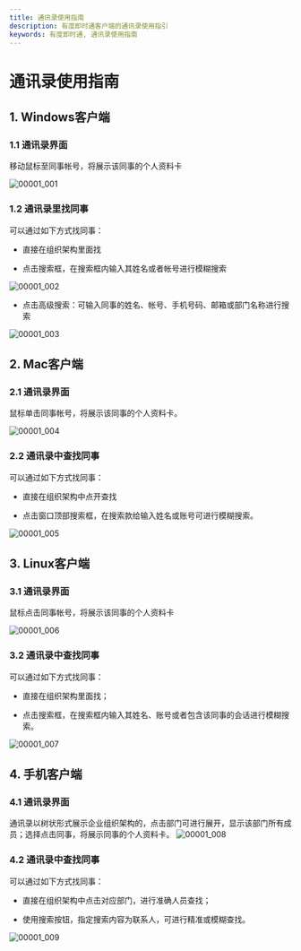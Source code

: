 ```yaml
---
title: 通讯录使用指南
description: 有度即时通客户端的通讯录使用指引
keywords: 有度即时通, 通讯录使用指南
---
```


# 通讯录使用指南

## 1. Windows客户端

### 1.1 通讯录界面

移动鼠标至同事帐号，将展示该同事的个人资料卡

![00001_001](./res/c01_00001/00001_001.png)

### 1.2 通讯录里找同事

可以通过如下方式找同事：

- 直接在组织架构里面找

- 点击搜索框，在搜索框内输入其姓名或者帐号进行模糊搜索

![00001_002](./res/c01_00001/00001_002.png)

- 点击高级搜索：可输入同事的姓名、帐号、手机号码、邮箱或部门名称进行搜索

![00001_003](./res/c01_00001/00001_003.png)


## 2. Mac客户端

### 2.1 通讯录界面

鼠标单击同事帐号，将展示该同事的个人资料卡。

![00001_004](./res/c01_00001/00001_004.png)

### 2.2 通讯录中查找同事

可以通过如下方式找同事：

- 直接在组织架构中点开查找

- 点击窗口顶部搜索框，在搜索款给输入姓名或账号可进行模糊搜索。

![00001_005](./res/c01_00001/00001_005.png)

## 3. Linux客户端

### 3.1 通讯录界面

鼠标点击同事帐号，将展示该同事的个人资料卡

![00001_006](./res/c01_00001/00001_006.png)

### 3.2 通讯录中查找同事

可以通过如下方式找同事：

- 直接在组织架构里面找；

- 点击搜索框，在搜索框内输入其姓名、账号或者包含该同事的会话进行模糊搜索。

![00001_007](./res/c01_00001/00001_007.png)

## 4. 手机客户端

### 4.1 通讯录界面

通讯录以树状形式展示企业组织架构的，点击部门可进行展开，显示该部门所有成员；选择点击同事，将展示同事的个人资料卡。
![00001_008](./res/c01_00001/00001_008.png)


### 4.2 通讯录中查找同事

可以通过如下方式找同事：

- 直接在组织架构中点击对应部门，进行准确人员查找；

- 使用搜索按钮，指定搜索内容为联系人，可进行精准或模糊查找。

![00001_009](./res/c01_00001/00001_009.png)